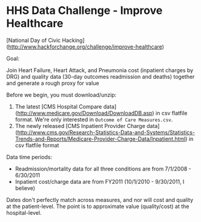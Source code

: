 HHS Data Challenge - Improve Healthcare
==================
[National Day of Civic Hacking] (http://www.hackforchange.org/challenge/improve-healthcare)


Goal:

Join Heart Failure, Heart Attack, and Pneumonia cost (inpatient charges by DRG) and quality data (30-day outcomes readmission and deaths) together and generate a rough proxy for value

Before we begin, you must download/unzip:

1. The latest [CMS Hospital Compare data] (http://www.medicare.gov/Download/DownloadDB.asp) in csv flatfile format. We're only interested in `Outcome of Care Measures.csv`.
2. The newly released [CMS Inpatient Provider Charge data] (http://www.cms.gov/Research-Statistics-Data-and-Systems/Statistics-Trends-and-Reports/Medicare-Provider-Charge-Data/Inpatient.html) in csv flatfile format

Data time periods:

* Readmission/mortality data for all three conditions are from 7/1/2008 - 6/30/2011
* Inpatient cost/charge data are from FY2011 (10/1/2010 - 9/30/2011, I believe)

Dates don't perfectly match across measures, and nor will cost and quality at the patient-level. The point is to approximate value (quality/cost) at the hospital-level. 
